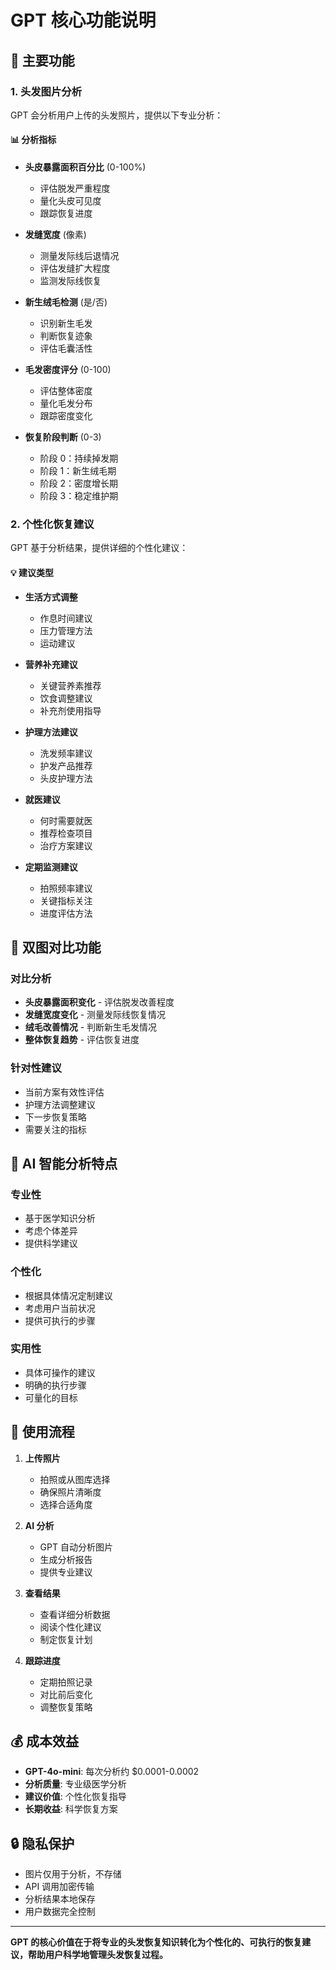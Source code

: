 # GPT 核心功能说明

## 🎯 主要功能

### 1. 头发图片分析
GPT 会分析用户上传的头发照片，提供以下专业分析：

#### 📊 分析指标
- **头皮暴露面积百分比** (0-100%)
  - 评估脱发严重程度
  - 量化头皮可见度
  - 跟踪恢复进度

- **发缝宽度** (像素)
  - 测量发际线后退情况
  - 评估发缝扩大程度
  - 监测发际线恢复

- **新生绒毛检测** (是/否)
  - 识别新生毛发
  - 判断恢复迹象
  - 评估毛囊活性

- **毛发密度评分** (0-100)
  - 评估整体密度
  - 量化毛发分布
  - 跟踪密度变化

- **恢复阶段判断** (0-3)
  - 阶段 0：持续掉发期
  - 阶段 1：新生绒毛期
  - 阶段 2：密度增长期
  - 阶段 3：稳定维护期

### 2. 个性化恢复建议

GPT 基于分析结果，提供详细的个性化建议：

#### 💡 建议类型
- **生活方式调整**
  - 作息时间建议
  - 压力管理方法
  - 运动建议

- **营养补充建议**
  - 关键营养素推荐
  - 饮食调整建议
  - 补充剂使用指导

- **护理方法建议**
  - 洗发频率建议
  - 护发产品推荐
  - 头皮护理方法

- **就医建议**
  - 何时需要就医
  - 推荐检查项目
  - 治疗方案建议

- **定期监测建议**
  - 拍照频率建议
  - 关键指标关注
  - 进度评估方法

## 🔄 双图对比功能

### 对比分析
- **头皮暴露面积变化** - 评估脱发改善程度
- **发缝宽度变化** - 测量发际线恢复情况
- **绒毛改善情况** - 判断新生毛发情况
- **整体恢复趋势** - 评估恢复进度

### 针对性建议
- 当前方案有效性评估
- 护理方法调整建议
- 下一步恢复策略
- 需要关注的指标

## 🧠 AI 智能分析特点

### 专业性
- 基于医学知识分析
- 考虑个体差异
- 提供科学建议

### 个性化
- 根据具体情况定制建议
- 考虑用户当前状况
- 提供可执行的步骤

### 实用性
- 具体可操作的建议
- 明确的执行步骤
- 可量化的目标

## 📱 使用流程

1. **上传照片**
   - 拍照或从图库选择
   - 确保照片清晰度
   - 选择合适角度

2. **AI 分析**
   - GPT 自动分析图片
   - 生成分析报告
   - 提供专业建议

3. **查看结果**
   - 查看详细分析数据
   - 阅读个性化建议
   - 制定恢复计划

4. **跟踪进度**
   - 定期拍照记录
   - 对比前后变化
   - 调整恢复策略

## 💰 成本效益

- **GPT-4o-mini**: 每次分析约 $0.0001-0.0002
- **分析质量**: 专业级医学分析
- **建议价值**: 个性化恢复指导
- **长期收益**: 科学恢复方案

## 🔒 隐私保护

- 图片仅用于分析，不存储
- API 调用加密传输
- 分析结果本地保存
- 用户数据完全控制

---

**GPT 的核心价值在于将专业的头发恢复知识转化为个性化的、可执行的恢复建议，帮助用户科学地管理头发恢复过程。** 
